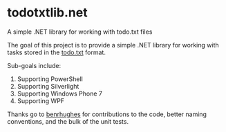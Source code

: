 todotxtlib.net
===============================

A simple .NET library for working with todo.txt files

The goal of this project is to provide a simple .NET library for working with tasks stored in the [todo.txt](http://todotxt.com/) format. 

Sub-goals include:

1. Supporting PowerShell
2. Supporting Silverlight
3. Supporting Windows Phone 7
4. Supporting WPF

Thanks go to [benrhughes](https://github.com/benrhughes) for contributions to the code, better naming conventions, and the bulk of the unit tests.
